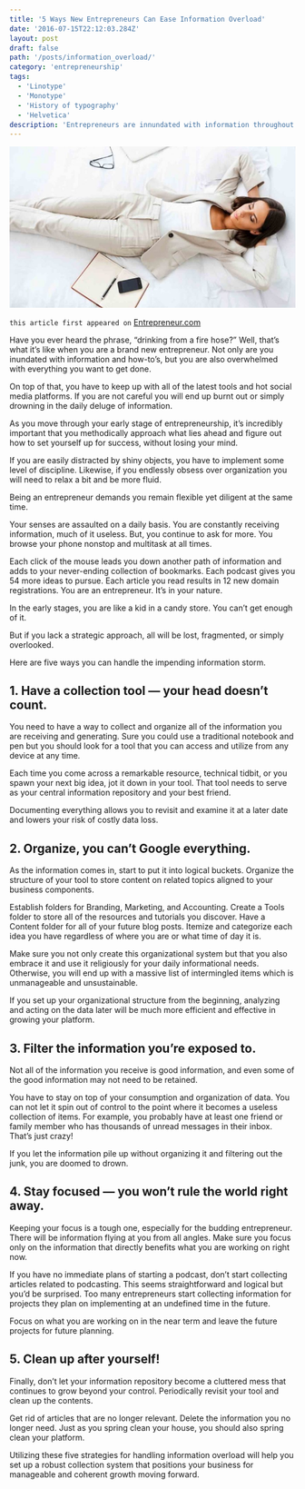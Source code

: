 ```yaml
---
title: '5 Ways New Entrepreneurs Can Ease Information Overload'
date: '2016-07-15T22:12:03.284Z'
layout: post
draft: false
path: '/posts/information_overload/'
category: 'entrepreneurship'
tags:
  - 'Linotype'
  - 'Monotype'
  - 'History of typography'
  - 'Helvetica'
description: 'Entrepreneurs are innundated with information throughout the day. See how you can manage the chaos.'
---
```


![information-overload](./information-overload.jpeg)

`this article first appeared on` <a href="https://www.entrepreneur.com/article/276954" target="_blank">Entrepreneur.com</a>

Have you ever heard the phrase, “drinking from a fire hose?” Well, that’s what it’s like when you are a brand new entrepreneur. Not only are you inundated with information and how-to’s, but you are also overwhelmed with everything you want to get done.

On top of that, you have to keep up with all of the latest tools and hot social media platforms. If you are not careful you will end up burnt out or simply drowning in the daily deluge of information.

As you move through your early stage of entrepreneurship, it’s incredibly important that you methodically approach what lies ahead and figure out how to set yourself up for success, without losing your mind.

If you are easily distracted by shiny objects, you have to implement some level of discipline. Likewise, if you endlessly obsess over organization you will need to relax a bit and be more fluid.

Being an entrepreneur demands you remain flexible yet diligent at the same time.

Your senses are assaulted on a daily basis. You are constantly receiving information, much of it useless. But, you continue to ask for more. You browse your phone nonstop and multitask at all times.

Each click of the mouse leads you down another path of information and adds to your never-ending collection of bookmarks. Each podcast gives you 54 more ideas to pursue. Each article you read results in 12 new domain registrations. You are an entrepreneur. It’s in your nature.

In the early stages, you are like a kid in a candy store. You can’t get enough of it.

But if you lack a strategic approach, all will be lost, fragmented, or simply overlooked.

Here are five ways you can handle the impending information storm.

## 1. Have a collection tool — your head doesn’t count.

You need to have a way to collect and organize all of the information you are receiving and generating. Sure you could use a traditional notebook and pen but you should look for a tool that you can access and utilize from any device at any time.

Each time you come across a remarkable resource, technical tidbit, or you spawn your next big idea, jot it down in your tool. That tool needs to serve as your central information repository and your best friend.

Documenting everything allows you to revisit and examine it at a later date and lowers your risk of costly data loss.

## 2. Organize, you can’t Google everything.

As the information comes in, start to put it into logical buckets. Organize the structure of your tool to store content on related topics aligned to your business components.

Establish folders for Branding, Marketing, and Accounting. Create a Tools folder to store all of the resources and tutorials you discover. Have a Content folder for all of your future blog posts. Itemize and categorize each idea you have regardless of where you are or what time of day it is.

Make sure you not only create this organizational system but that you also embrace it and use it religiously for your daily informational needs. Otherwise, you will end up with a massive list of intermingled items which is unmanageable and unsustainable.

If you set up your organizational structure from the beginning, analyzing and acting on the data later will be much more efficient and effective in growing your platform.

## 3. Filter the information you’re exposed to.

Not all of the information you receive is good information, and even some of the good information may not need to be retained.

You have to stay on top of your consumption and organization of data. You can not let it spin out of control to the point where it becomes a useless collection of items. For example, you probably have at least one friend or family member who has thousands of unread messages in their inbox. That’s just crazy!

If you let the information pile up without organizing it and filtering out the junk, you are doomed to drown.

## 4. Stay focused — you won’t rule the world right away.

Keeping your focus is a tough one, especially for the budding entrepreneur. There will be information flying at you from all angles. Make sure you focus only on the information that directly benefits what you are working on right now.

If you have no immediate plans of starting a podcast, don’t start collecting articles related to podcasting. This seems straightforward and logical but you’d be surprised. Too many entrepreneurs start collecting information for projects they plan on implementing at an undefined time in the future.

Focus on what you are working on in the near term and leave the future projects for future planning.

## 5. Clean up after yourself!

Finally, don’t let your information repository become a cluttered mess that continues to grow beyond your control. Periodically revisit your tool and clean up the contents.

Get rid of articles that are no longer relevant. Delete the information you no longer need. Just as you spring clean your house, you should also spring clean your platform.

Utilizing these five strategies for handling information overload will help you set up a robust collection system that positions your business for manageable and coherent growth moving forward.
